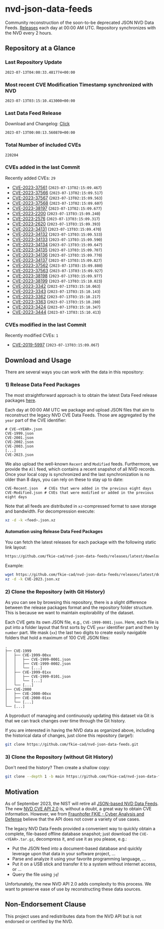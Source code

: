 # nvd-json-data-feeds

Community reconstruction of the soon-to-be deprecated JSON NVD Data Feeds. 
[Releases](https://github.com/fkie-cad/nvd-json-data-feeds/releases/latest) each day at 00:00 AM UTC.
Repository synchronizes with the NVD every 2 hours.

## Repository at a Glance

### Last Repository Update

```plain
2023-07-13T04:00:33.481774+00:00
```

### Most recent CVE Modification Timestamp synchronized with NVD

```plain
2023-07-13T03:15:10.413000+00:00
```

### Last Data Feed Release

Download and Changelog: [Click](https://github.com/fkie-cad/nvd-json-data-feeds/releases/latest)

```plain
2023-07-13T00:00:13.560870+00:00
```

### Total Number of included CVEs

```plain
220204
```

### CVEs added in the last Commit

Recently added CVEs: `29`

* [CVE-2023-37561](CVE-2023/CVE-2023-375xx/CVE-2023-37561.json) (`2023-07-13T02:15:09.467`)
* [CVE-2023-37566](CVE-2023/CVE-2023-375xx/CVE-2023-37566.json) (`2023-07-13T02:15:09.517`)
* [CVE-2023-37567](CVE-2023/CVE-2023-375xx/CVE-2023-37567.json) (`2023-07-13T02:15:09.563`)
* [CVE-2023-37568](CVE-2023/CVE-2023-375xx/CVE-2023-37568.json) (`2023-07-13T02:15:09.607`)
* [CVE-2023-38197](CVE-2023/CVE-2023-381xx/CVE-2023-38197.json) (`2023-07-13T02:15:09.677`)
* [CVE-2023-2200](CVE-2023/CVE-2023-22xx/CVE-2023-2200.json) (`2023-07-13T03:15:09.240`)
* [CVE-2023-2576](CVE-2023/CVE-2023-25xx/CVE-2023-2576.json) (`2023-07-13T03:15:09.317`)
* [CVE-2023-2620](CVE-2023/CVE-2023-26xx/CVE-2023-2620.json) (`2023-07-13T03:15:09.393`)
* [CVE-2023-34131](CVE-2023/CVE-2023-341xx/CVE-2023-34131.json) (`2023-07-13T03:15:09.470`)
* [CVE-2023-34132](CVE-2023/CVE-2023-341xx/CVE-2023-34132.json) (`2023-07-13T03:15:09.533`)
* [CVE-2023-34133](CVE-2023/CVE-2023-341xx/CVE-2023-34133.json) (`2023-07-13T03:15:09.590`)
* [CVE-2023-34134](CVE-2023/CVE-2023-341xx/CVE-2023-34134.json) (`2023-07-13T03:15:09.647`)
* [CVE-2023-34135](CVE-2023/CVE-2023-341xx/CVE-2023-34135.json) (`2023-07-13T03:15:09.707`)
* [CVE-2023-34136](CVE-2023/CVE-2023-341xx/CVE-2023-34136.json) (`2023-07-13T03:15:09.770`)
* [CVE-2023-34137](CVE-2023/CVE-2023-341xx/CVE-2023-34137.json) (`2023-07-13T03:15:09.827`)
* [CVE-2023-37562](CVE-2023/CVE-2023-375xx/CVE-2023-37562.json) (`2023-07-13T03:15:09.880`)
* [CVE-2023-37563](CVE-2023/CVE-2023-375xx/CVE-2023-37563.json) (`2023-07-13T03:15:09.927`)
* [CVE-2023-38198](CVE-2023/CVE-2023-381xx/CVE-2023-38198.json) (`2023-07-13T03:15:09.977`)
* [CVE-2023-38199](CVE-2023/CVE-2023-381xx/CVE-2023-38199.json) (`2023-07-13T03:15:10.023`)
* [CVE-2023-3342](CVE-2023/CVE-2023-33xx/CVE-2023-3342.json) (`2023-07-13T03:15:10.063`)
* [CVE-2023-3343](CVE-2023/CVE-2023-33xx/CVE-2023-3343.json) (`2023-07-13T03:15:10.143`)
* [CVE-2023-3362](CVE-2023/CVE-2023-33xx/CVE-2023-3362.json) (`2023-07-13T03:15:10.217`)
* [CVE-2023-3363](CVE-2023/CVE-2023-33xx/CVE-2023-3363.json) (`2023-07-13T03:15:10.280`)
* [CVE-2023-3424](CVE-2023/CVE-2023-34xx/CVE-2023-3424.json) (`2023-07-13T03:15:10.347`)
* [CVE-2023-3444](CVE-2023/CVE-2023-34xx/CVE-2023-3444.json) (`2023-07-13T03:15:10.413`)


### CVEs modified in the last Commit

Recently modified CVEs: `1`

* [CVE-2019-5997](CVE-2019/CVE-2019-59xx/CVE-2019-5997.json) (`2023-07-13T03:15:09.067`)


## Download and Usage

There are several ways you can work with the data in this repository:

### 1) Release Data Feed Packages

The most straightforward approach is to obtain the latest Data Feed release packages [here](https://github.com/fkie-cad/nvd-json-data-feeds/releases/latest).

Each day at 00:00 AM UTC we package and upload JSON files that aim to reconstruct the legacy NVD CVE Data Feeds.
Those are aggregated by the `year` part of the CVE identifier:

```
# CVE-<YEAR>.json
CVE-1999.json
CVE-2001.json
CVE-2002.json
CVE-2003.json
[...]
CVE-2023.json
```

We also upload the well-known `Recent` and `Modified` feeds.
Furthermore, we provide the `All` feed, which contains a recent snapshot of all NVD records.
Once your local copy is synchronized and the last synchronization is no older than 8 days, you can rely on these to stay up to date:

```plain
CVE-Recent.json   # CVEs that were added in the previous eight days
CVE-Modified.json # CVEs that were modified or added in the previous eight days
```

Note that all feeds are distributed in `xz`-compressed format to save storage and bandwidth.
For decompression execute:

```sh
xz -d -k <feed>.json.xz
```


#### Automation using Release Data Feed Packages

You can fetch the latest releases for each package with the following static link layout:

```sh
https://github.com/fkie-cad/nvd-json-data-feeds/releases/latest/download/CVE-<YEAR>.json.xz
```

Example:

```sh
wget https://github.com/fkie-cad/nvd-json-data-feeds/releases/latest/download/CVE-2023.json.xz
xz -d -k CVE-2023.json.xz
```

### 2) Clone the Repository (with Git History)

As you can see by browsing this repository, there is a slight difference between the release packages format and the repository folder structure.
This is because we want to maintain explorability of the dataset.

Each CVE gets its own JSON file, e.g., `CVE-1999-0001.json`.
Here, each file is put into a folder layout that first sorts by CVE `year` identifier part and then by `number` part.
We mask (`xx`) the last two digits to create easily navigable folders that hold a maximum of 100 CVE JSON files:

```plain
.
├── CVE-1999
│   ├── CVE-1999-00xx
│   │   ├── CVE-1999-0001.json
│   │   ├── CVE-1999-0002.json
│   │   └── [...]
│   ├── CVE-1999-01xx
│   │   ├── CVE-1999-0101.json
│   │   └── [...]
│   └── [...]
├── CVE-2000
│   ├── CVE-2000-00xx
│   ├── CVE-2000-01xx
│   └── [...]
└── [...]
```

A byproduct of managing and continuously updating this dataset via Git is that we can track changes over time through the Git history.

If you are interested in having the NVD data as organized above, including the historical data of changes, just clone this repository (large!):

```sh
git clone https://github.com/fkie-cad/nvd-json-data-feeds.git
```

### 3) Clone the Repository (without Git History)

Don't need the history? Then create a shallow copy:

```sh
git clone --depth 1 -b main https://github.com/fkie-cad/nvd-json-data-feeds.git
```

## Motivation

As of September 2023, the NIST will retire all [JSON-based NVD Data Feeds](https://nvd.nist.gov/vuln/data-feeds#divRetirementBanner-1).
The new [NVD CVE API 2.0](https://nvd.nist.gov/developers/vulnerabilities) is, without a doubt, a great way to obtain CVE information.
However, we from [Fraunhofer FKIE - Cyber Analysis and Defense](https://www.fkie.fraunhofer.de/en/departments/cad.html) believe that the API does not cover a variety of use cases.

The legacy NVD Data Feeds provided a convenient way to quickly obtain a complete, file-based offline database snapshot; just download the `CVE-<YEAR>.tar.gz`, decompress it, and use it as you please, e.g.:

* Put the JSON feed into a document-based database and quickly leverage upon that data in your software project, ...
* Parse and analyze it using your favorite programming language, ...
* Put it on a USB stick and transfer it to a system without internet access, or ...
* Query the file using `jq`!

Unfortunately, the new NVD API 2.0 adds complexity to this process.
We want to preserve ease of use by reconstructing these data sources.

## Non-Endorsement Clause

This project uses and redistributes data from the NVD API but is not endorsed or certified by the NVD.